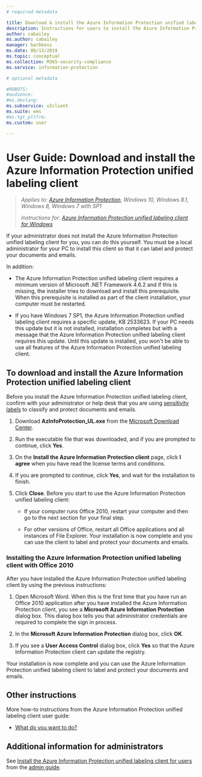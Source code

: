 ```yaml
---
# required metadata

title: Download & install the Azure Information Protection unified labeling client
description: Instructions for users to install the Azure Information Protection unified labeling client for Windows, so that you can classify and protect your documents and emails. 
author: cabailey
ms.author: cabailey
manager: barbkess
ms.date: 08/13/2019
ms.topic: conceptual
ms.collection: M365-security-compliance
ms.service: information-protection

# optional metadata

#ROBOTS:
#audience:
#ms.devlang:
ms.subservice: v2client
ms.suite: ems
#ms.tgt_pltfrm:
ms.custom: user

---
```


# User Guide: Download and install the Azure Information Protection unified labeling client

>*Applies to: [Azure Information Protection](https://azure.microsoft.com/pricing/details/information-protection), Windows 10, Windows 8.1, Windows 8, Windows 7 with SP1*
>
> *Instructions for: [Azure Information Protection unified labeling client for Windows](../faqs.md#whats-the-difference-between-the-azure-information-protection-client-and-the-azure-information-protection-unified-labeling-client)*

If your administrator does not install the Azure Information Protection unified labeling client for you, you can do this yourself. You must be a local administrator for your PC to install this client so that it can label and protect your documents and emails.

In addition:

- The Azure Information Protection unified labeling client requires a minimum version of Microsoft .NET Framework 4.6.2 and if this is missing, the installer tries to download and install this prerequisite. When this prerequisite is installed as part of the client installation, your computer must be restarted.

- If you have Windows 7 SP1, the Azure Information Protection unified labeling client requires a specific update, KB 2533623. If your PC needs this update but it is not installed, installation completes but with a message that the Azure Information Protection unified labeling client requires this update. Until this update is installed, you won't be able to use all features of the Azure Information Protection unified labeling client. 

## To download and install the Azure Information Protection unified labeling client

Before you install the Azure Information Protection unified labeling client, confirm with your administrator or help desk that you are using [sensitivity labels](https://docs.microsoft.com/Office365/SecurityCompliance/sensitivity-labels) to classify and protect documents and emails.

1. Download **AzInfoProtection_UL.exe** from the [Microsoft Download Center](https://www.microsoft.com/en-us/download/details.aspx?id=53018).

2. Run the executable file that was downloaded, and if you are prompted to continue, click **Yes**.

3. On the **Install the Azure Information Protection client** page, click **I agree** when you have read the license terms and conditions.

4. If you are prompted to continue, click **Yes**, and wait for the installation to finish.

6. Click **Close**. Before you start to use the Azure Information Protection unified labeling client:

    - If your computer runs Office 2010, restart your computer and then go to the next section for your final step.    
        
    - For other versions of Office, restart all Office applications and all instances of File Explorer. Your installation is now complete and you can use the client to label and protect your documents and emails.

### Installing the Azure Information Protection unified labeling client with Office 2010

After you have installed the Azure Information Protection unified labeling client by using the previous instructions:

1. Open Microsoft Word. When this is the first time that you have run an Office 2010 application after you have installed the Azure Information Protection client, you see a **Microsoft Azure Information Protection** dialog box. This dialog box tells you that administrator credentials are required to complete the sign in process.

2. In the **Microsoft Azure Information Protection** dialog box, click **OK**.

3. If you see a **User Access Control** dialog box, click **Yes** so that the Azure Information Protection client can update the registry.

Your installation is now complete and you can use the Azure Information Protection unified labeling client to label and protect your documents and emails.

## Other instructions    
More how-to instructions from the Azure Information Protection unified labeling client user guide:

- [What do you want to do?](clientv2-user-guide.md#what-do-you-want-to-do)

## Additional information for administrators    
See [Install the Azure Information Protection unified labeling client for users](clientv2-admin-guide-install.md) from the [admin guide](clientv2-admin-guide.md).
